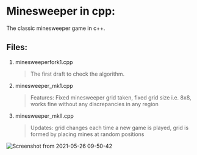 # Minesweeper in cpp:
The classic minesweeper game in c++.

## Files:
1. minesweeperfork1.cpp
    > The first draft to check the algorithm.
2. minesweeper_mk1.cpp
    > Features: Fixed minesweeper grid taken, fixed grid size i.e. 8x8, works fine without any discrepancies in any region
3. minesweeper_mkII.cpp
    >Updates: grid changes each time a new game is played, grid is formed by placing mines at random positions

![Screenshot from 2021-05-26 09-50-42](https://user-images.githubusercontent.com/61026273/119601997-e0c53080-be07-11eb-865d-90d719119204.png)
